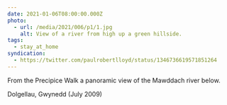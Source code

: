 ```yaml
---
date: 2021-01-06T08:00:00.000Z
photo:
  - url: /media/2021/006/p1/1.jpg
    alt: View of a river from high up a green hillside.
tags:
  - stay_at_home
syndication:
  - https://twitter.com/paulrobertlloyd/status/1346736619571851264
---
```


From the Precipice Walk a panoramic view of the Mawddach river below.

Dolgellau, Gwynedd (July 2009)

